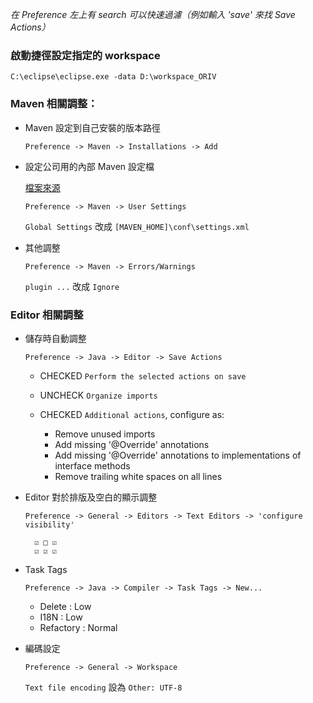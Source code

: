 *在 Preference 左上有 search 可以快速過濾（例如輸入 'save' 來找 Save Actions）*


### 啟動捷徑設定指定的 workspace

```
C:\eclipse\eclipse.exe -data D:\workspace_ORIV
```


### Maven 相關調整：

- Maven 設定到自己安裝的版本路徑

	`Preference -> Maven -> Installations -> Add`

- 設定公司用的內部 Maven 設定檔
  
  [檔案來源](https://github.com/DatacomRD/Forum/blob/master/MavenSettings.xml)
  
  `Preference -> Maven -> User Settings`
  
	`Global Settings` 改成 `[MAVEN_HOME]\conf\settings.xml`

- 其他調整

  `Preference -> Maven -> Errors/Warnings `
  
	`plugin ...` 改成 `Ignore`
	

### Editor 相關調整	

- 儲存時自動調整
  
	`Preference -> Java -> Editor -> Save Actions`
	- CHECKED `Perform the selected actions on save`
	- UNCHECK `Organize imports`
	- CHECKED `Additional actions`, configure as:
  
		- Remove unused imports
		- Add missing '@Override' annotations
		- Add missing '@Override' annotations to implementations of interface methods
		- Remove trailing white spaces on all lines


- Editor 對於排版及空白的顯示調整

	`Preference -> General -> Editors -> Text Editors -> 'configure visibility'`
  
  ```
	☑ □ ☑
	☑ ☑ ☑
  ```
	
- Task Tags

	`Preference -> Java -> Compiler -> Task Tags -> New...`
  
	- Delete : Low
	- I18N : Low
	- Refactory : Normal

- 編碼設定

	`Preference -> General -> Workspace`
  
	`Text file encoding` 設為 `Other: UTF-8`
  
